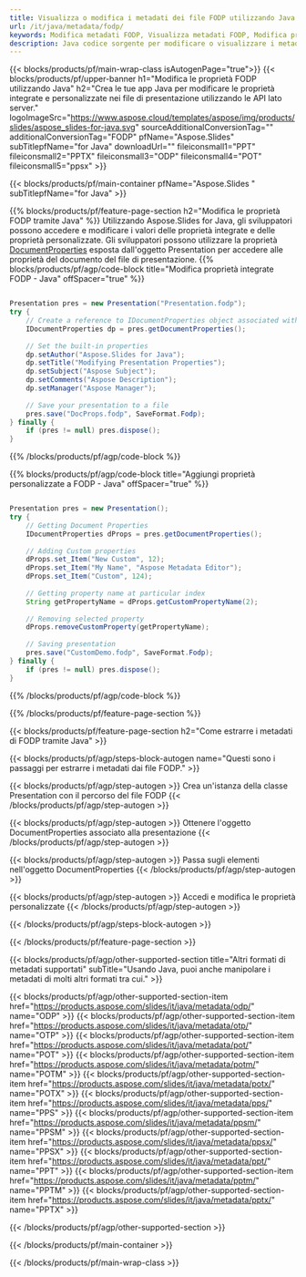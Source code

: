 ```yaml
---
title: Visualizza o modifica i metadati dei file FODP utilizzando Java
url: /it/java/metadata/fodp/
keywords: Modifica metadati FODP, Visualizza metadati FODP, Modifica proprietà FODP, Visualizza proprietà FODP
description: Java codice sorgente per modificare o visualizzare i metadati del formato FODP.
---
```


{{< blocks/products/pf/main-wrap-class isAutogenPage="true">}}
{{< blocks/products/pf/upper-banner h1="Modifica le proprietà FODP utilizzando Java" h2="Crea le tue app Java per modificare le proprietà integrate e personalizzate nei file di presentazione utilizzando le API lato server." logoImageSrc="https://www.aspose.cloud/templates/aspose/img/products/slides/aspose_slides-for-java.svg" sourceAdditionalConversionTag="" additionalConversionTag="FODP" pfName="Aspose.Slides" subTitlepfName="for Java" downloadUrl="" fileiconsmall1="PPT" fileiconsmall2="PPTX" fileiconsmall3="ODP" fileiconsmall4="POT" fileiconsmall5="ppsx" >}}

{{< blocks/products/pf/main-container pfName="Aspose.Slides " subTitlepfName="for Java" >}}

{{% blocks/products/pf/feature-page-section  h2="Modifica le proprietà FODP tramite Java" %}}
Utilizzando Aspose.Slides for Java, gli sviluppatori possono accedere e modificare i valori delle proprietà integrate e delle proprietà personalizzate. Gli sviluppatori possono utilizzare la proprietà [DocumentProperties](https://reference.aspose.com/slides/java/com.aspose.slides/documentproperties/) esposta dall'oggetto Presentation per accedere alle proprietà del documento del file di presentazione.
{{% blocks/products/pf/agp/code-block title="Modifica proprietà integrate FODP - Java" offSpacer="true" %}}

```java

Presentation pres = new Presentation("Presentation.fodp");
try {
    // Create a reference to IDocumentProperties object associated with Presentation
    IDocumentProperties dp = pres.getDocumentProperties();
    
    // Set the built-in properties
    dp.setAuthor("Aspose.Slides for Java");
    dp.setTitle("Modifying Presentation Properties");
    dp.setSubject("Aspose Subject");
    dp.setComments("Aspose Description");
    dp.setManager("Aspose Manager");
    
    // Save your presentation to a file
    pres.save("DocProps.fodp", SaveFormat.Fodp);
} finally {
    if (pres != null) pres.dispose();
}
```

{{% /blocks/products/pf/agp/code-block %}}

{{% blocks/products/pf/agp/code-block title="Aggiungi proprietà personalizzate a FODP - Java" offSpacer="true" %}}

```java

Presentation pres = new Presentation();
try {
    // Getting Document Properties
    IDocumentProperties dProps = pres.getDocumentProperties();
    
    // Adding Custom properties
    dProps.set_Item("New Custom", 12);
    dProps.set_Item("My Name", "Aspose Metadata Editor");
    dProps.set_Item("Custom", 124);
    
    // Getting property name at particular index
    String getPropertyName = dProps.getCustomPropertyName(2);
    
    // Removing selected property
    dProps.removeCustomProperty(getPropertyName);
    
    // Saving presentation
    pres.save("CustomDemo.fodp", SaveFormat.Fodp);
} finally {
    if (pres != null) pres.dispose();
}
```

{{% /blocks/products/pf/agp/code-block %}}

{{% /blocks/products/pf/feature-page-section %}}

{{< blocks/products/pf/feature-page-section  h2="Come estrarre i metadati di FODP tramite Java" >}}

{{< blocks/products/pf/agp/steps-block-autogen name="Questi sono i passaggi per estrarre i metadati dai file FODP." >}}

{{< blocks/products/pf/agp/step-autogen >}}
Crea un'istanza della classe Presentation con il percorso del file FODP
{{< /blocks/products/pf/agp/step-autogen >}}

{{< blocks/products/pf/agp/step-autogen >}}
Ottenere l'oggetto DocumentProperties associato alla presentazione
{{< /blocks/products/pf/agp/step-autogen >}}

{{< blocks/products/pf/agp/step-autogen >}}
Passa sugli elementi nell'oggetto DocumentProperties
{{< /blocks/products/pf/agp/step-autogen >}}

{{< blocks/products/pf/agp/step-autogen >}}
Accedi e modifica le proprietà personalizzate
{{< /blocks/products/pf/agp/step-autogen >}}

{{< /blocks/products/pf/agp/steps-block-autogen >}}

{{< /blocks/products/pf/feature-page-section >}}

{{< blocks/products/pf/agp/other-supported-section title="Altri formati di metadati supportati" subTitle="Usando Java, puoi anche manipolare i metadati di molti altri formati tra cui." >}}

{{< blocks/products/pf/agp/other-supported-section-item href="https://products.aspose.com/slides/it/java/metadata/odp/" name="ODP" >}}
{{< blocks/products/pf/agp/other-supported-section-item href="https://products.aspose.com/slides/it/java/metadata/otp/" name="OTP" >}}
{{< blocks/products/pf/agp/other-supported-section-item href="https://products.aspose.com/slides/it/java/metadata/pot/" name="POT" >}}
{{< blocks/products/pf/agp/other-supported-section-item href="https://products.aspose.com/slides/it/java/metadata/potm/" name="POTM" >}}
{{< blocks/products/pf/agp/other-supported-section-item href="https://products.aspose.com/slides/it/java/metadata/potx/" name="POTX" >}}
{{< blocks/products/pf/agp/other-supported-section-item href="https://products.aspose.com/slides/it/java/metadata/pps/" name="PPS" >}}
{{< blocks/products/pf/agp/other-supported-section-item href="https://products.aspose.com/slides/it/java/metadata/ppsm/" name="PPSM" >}}
{{< blocks/products/pf/agp/other-supported-section-item href="https://products.aspose.com/slides/it/java/metadata/ppsx/" name="PPSX" >}}
{{< blocks/products/pf/agp/other-supported-section-item href="https://products.aspose.com/slides/it/java/metadata/ppt/" name="PPT" >}}
{{< blocks/products/pf/agp/other-supported-section-item href="https://products.aspose.com/slides/it/java/metadata/pptm/" name="PPTM" >}}
{{< blocks/products/pf/agp/other-supported-section-item href="https://products.aspose.com/slides/it/java/metadata/pptx/" name="PPTX" >}}


{{< /blocks/products/pf/agp/other-supported-section >}}

{{< /blocks/products/pf/main-container >}}
    
{{< /blocks/products/pf/main-wrap-class >}}